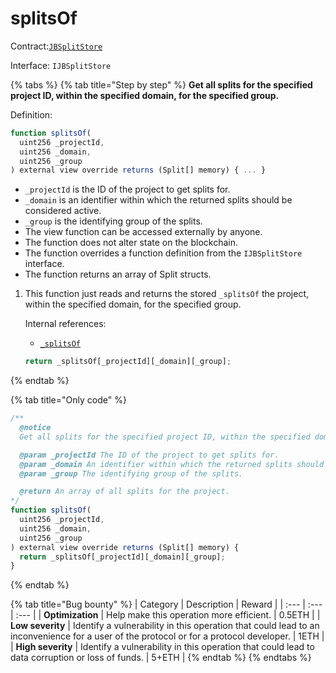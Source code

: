 # splitsOf

Contract:[`JBSplitStore`](../)​‌

Interface: `IJBSplitStore`

{% tabs %}
{% tab title="Step by step" %}
**Get all splits for the specified project ID, within the specified domain, for the specified group.**  
  
Definition:

```javascript
function splitsOf(
  uint256 _projectId,
  uint256 _domain,
  uint256 _group
) external view override returns (Split[] memory) { ... }
```

* `_projectId` is the ID of the project to get splits for.
* `_domain` is an identifier within which the returned splits should be considered active.
* `_group` is the identifying group of the splits.
* The view function can be accessed externally by anyone. 
* The function does not alter state on the blockchain.
* The function overrides a function definition from the `IJBSplitStore` interface.
* The function returns an array of Split structs.

1. This function just reads and returns the stored `_splitsOf` the project, within the specified domain, for the specified group.  


   Internal references:

   * [`_splitsOf`](../properties/_splitsof.md)

   ```javascript
   return _splitsOf[_projectId][_domain][_group];
   ```
{% endtab %}

{% tab title="Only code" %}
```javascript
/**
  @notice 
  Get all splits for the specified project ID, within the specified domain, for the specified group.

  @param _projectId The ID of the project to get splits for.
  @param _domain An identifier within which the returned splits should be considered active.
  @param _group The identifying group of the splits.

  @return An array of all splits for the project.
*/
function splitsOf(
  uint256 _projectId,
  uint256 _domain,
  uint256 _group
) external view override returns (Split[] memory) {
  return _splitsOf[_projectId][_domain][_group];
}
```
{% endtab %}

{% tab title="Bug bounty" %}
| Category | Description | Reward |
| :--- | :--- | :--- |
| **Optimization** | Help make this operation more efficient. | 0.5ETH |
| **Low severity** | Identify a vulnerability in this operation that could lead to an inconvenience for a user of the protocol or for a protocol developer. | 1ETH |
| **High severity** | Identify a vulnerability in this operation that could lead to data corruption or loss of funds. | 5+ETH |
{% endtab %}
{% endtabs %}


